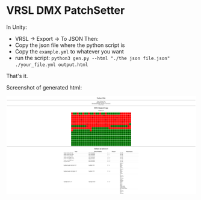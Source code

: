 # VRSL DMX PatchSetter

In Unity:
- VRSL -> Export -> To JSON
Then:
- Copy the json file where the python script is
- Copy the `example.yml` to whatever you want
- run the script: `python3 gen.py --html "./the json file.json" ./your_file.yml output.html`

That's it.

Screenshot of generated html:

![screenshot](./screenshot.png)